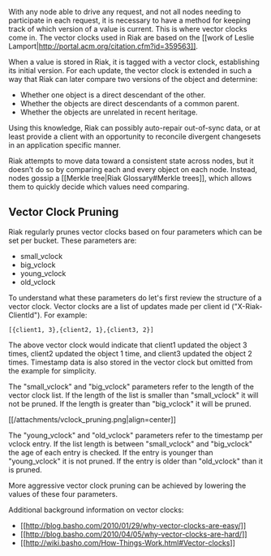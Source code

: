 With any node able to drive any request, and not all nodes needing to
participate in each request, it is necessary to have a method for
keeping track of which version of a value is current. This is where
vector clocks come in. The vector clocks used in Riak are based on the
[[work of Leslie Lamport|http://portal.acm.org/citation.cfm?id=359563]].

When a value is stored in Riak, it is tagged with a vector clock,
establishing its initial version. For each update, the vector clock is
extended in such a way that Riak can later compare two versions of the
object and determine:

 * Whether one object is a direct descendant of the other.
 * Whether the objects are direct descendants of a common parent.
 * Whether the objects are unrelated in recent heritage.

Using this knowledge, Riak can possibly auto-repair out-of-sync data,
or at least provide a client with an opportunity to reconcile
divergent changesets in an application specific manner.

Riak attempts to move data toward a consistent state across nodes, but
it doesn’t do so by comparing each and every object on each
node. Instead, nodes gossip a [[Merkle tree|Riak Glossary#Merkle
trees]], which allows them to quickly decide which values need
comparing.

## Vector Clock Pruning

Riak regularly prunes vector clocks based on four parameters which can
be set per bucket. These parameters are:

 * small_vclock
 * big_vclock
 * young_vclock
 * old_vclock

To understand what these parameters do let's first review the
structure of a vector clock. Vector clocks are a list of updates made
per client id ("X-Riak-ClientId"). For example:

    [{client1, 3},{client2, 1},{client3, 2}]

The above vector clock would indicate that client1 updated the object
3 times, client2 updated the object 1 time, and client3 updated the
object 2 times. Timestamp data is also stored in the vector clock but
omitted from the example for simplicity.

The "small_vclock" and "big_vclock" parameters refer to the length of
the vector clock list. If the length of the list is smaller than
"small_vclock" it will not be pruned. If the length is greater than
"big_vclock" it will be pruned.

[[/attachments/vclock_pruning.png|align=center]]

The "young_vclock" and "old_vclock" parameters refer to the timestamp
per vclock entry. If the list length is between "small_vclock" and
"big_vclock" the age of each entry is checked. If the entry is younger
than "young_vclock" it is not pruned. If the entry is older than
"old_vclock" than it is pruned.

More aggressive vector clock pruning can be achieved by lowering the
values of these four parameters.

Additional background information on vector clocks:

 * [[http://blog.basho.com/2010/01/29/why-vector-clocks-are-easy/]]
 * [[http://blog.basho.com/2010/04/05/why-vector-clocks-are-hard/]]
 * [[http://wiki.basho.com/How-Things-Work.html#Vector-clocks]]
